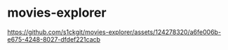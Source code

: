 # movies-explorer


https://github.com/s1ckgit/movies-explorer/assets/124278320/a6fe006b-e675-4248-8027-dfdef221cacb

